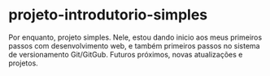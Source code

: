 # projeto-introdutorio-simples
Por enquanto, projeto simples.
Nele, estou dando inicio aos meus primeiros passos com desenvolvimento web, e também primeiros passos no sistema de versionamento Git/GitGub.
Futuros próximos, novas atualizações e projetos.
